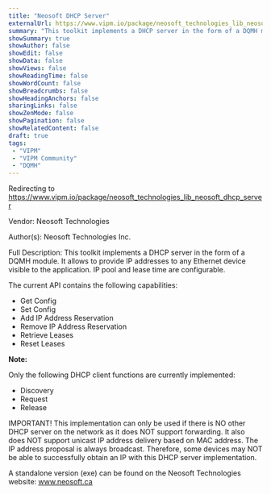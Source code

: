 ```yaml
---
title: "Neosoft DHCP Server"
externalUrl: https://www.vipm.io/package/neosoft_technologies_lib_neosoft_dhcp_server
summary: "This toolkit implements a DHCP server in the form of a DQMH module."
showSummary: true
showAuthor: false
showEdit: false
showData: false
showViews: false
showReadingTime: false
showWordCount: false
showBreadcrumbs: false
showHeadingAnchors: false
sharingLinks: false
showZenMode: false
showPagination: false
showRelatedContent: false
draft: true
tags:
 - "VIPM"
 - "VIPM Community"
 - "DQMH"
---
```


Redirecting to https://www.vipm.io/package/neosoft_technologies_lib_neosoft_dhcp_server

Vendor: Neosoft Technologies

Author(s): Neosoft Technologies Inc.
 
Full Description:
This toolkit implements a DHCP server in the form of a DQMH module.
It allows to provide IP addresses to any Ethernet device visible to the application.
IP pool and lease time are configurable.
 
The current API contains the following capabilities:
- Get Config
- Set Config
- Add IP Address Reservation
- Remove IP Address Reservation
- Retrieve Leases
- Reset Leases
 
**Note:**
 
Only the following DHCP client functions are currently implemented:
- Discovery
- Request
- Release
 
IMPORTANT! This implementation can only be used if there is NO other DHCP server on the network as it does NOT support forwarding.
It also does NOT support unicast IP address delivery based on MAC address. The IP address proposal is always broadcast.
Therefore, some devices may NOT be able to successfully obtain an IP with this DHCP server implementation.
 
A standalone version (exe) can be found on the Neosoft Technologies website: 
<u>www.neosoft.ca</u>